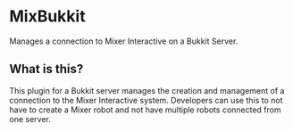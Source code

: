 # MixBukkit
Manages a connection to Mixer Interactive on a Bukkit Server.

## What is this?
This plugin for a Bukkit server manages the creation and management of a connection to the Mixer Interactive system. Developers can use this to not have to create a Mixer robot and not have multiple robots connected from one server.
